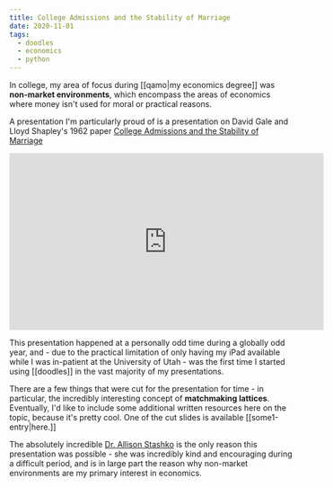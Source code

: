 ```yaml
---
title: College Admissions and the Stability of Marriage
date: 2020-11-01
tags:
  - doodles
  - economics
  - python
---
```

In college, my area of focus during [[qamo|my economics degree]] was **non-market environments**, which encompass the areas of economics where money isn't used for moral or practical reasons.

A presentation I'm particularly proud of is a presentation on David Gale and Lloyd Shapley's 1962 paper [College Admissions and the Stability of Marriage](https://www.eecs.harvard.edu/cs286r/courses/fall09/papers/galeshapley.pdf)

<iframe width="560" height="315" src="https://www.youtube.com/embed/lMFQp3wN-cg?si=WyU4VG0KnmL9BqIc" title="YouTube video player" frameborder="0" allow="accelerometer; autoplay; clipboard-write; encrypted-media; gyroscope; picture-in-picture; web-share" allowfullscreen></iframe>

This presentation happened at a personally odd time during a globally odd year, and - due to the practical limitation of only having my iPad available while I was in-patient at the University of Utah - was the first time I started using [[doodles]] in the vast majority of my presentations.

There are a few things that were cut for the presentation for time - in particular, the incredibly interesting concept of **matchmaking lattices**. Eventually, I'd like to include some additional written resources here on the topic, because it's pretty cool. One of the cut slides is available [[some1-entry|here.]]

The absolutely incredible [Dr. Allison Stashko](https://sites.google.com/view/allisonstashko/home) is the only reason this presentation was possible - she was incredibly kind and encouraging during a difficult period, and is in large part the reason why non-market environments are my primary interest in economics.
